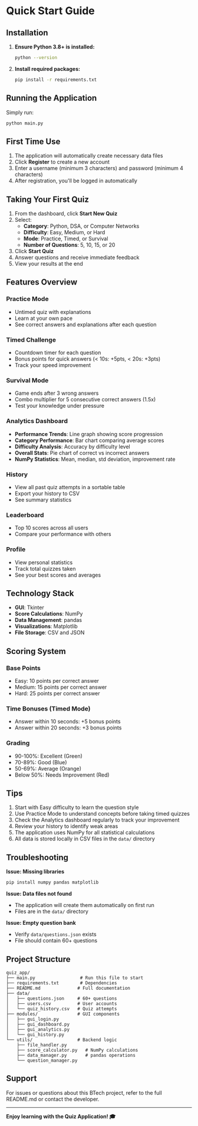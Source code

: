# Quick Start Guide

## Installation

1. **Ensure Python 3.8+ is installed:**
   ```bash
   python --version
   ```

2. **Install required packages:**
   ```bash
   pip install -r requirements.txt
   ```

## Running the Application

Simply run:
```bash
python main.py
```

## First Time Use

1. The application will automatically create necessary data files
2. Click **Register** to create a new account
3. Enter a username (minimum 3 characters) and password (minimum 4 characters)
4. After registration, you'll be logged in automatically

## Taking Your First Quiz

1. From the dashboard, click **Start New Quiz**
2. Select:
   - **Category**: Python, DSA, or Computer Networks
   - **Difficulty**: Easy, Medium, or Hard
   - **Mode**: Practice, Timed, or Survival
   - **Number of Questions**: 5, 10, 15, or 20
3. Click **Start Quiz**
4. Answer questions and receive immediate feedback
5. View your results at the end

## Features Overview

### Practice Mode
- Untimed quiz with explanations
- Learn at your own pace
- See correct answers and explanations after each question

### Timed Challenge
- Countdown timer for each question
- Bonus points for quick answers (< 10s: +5pts, < 20s: +3pts)
- Track your speed improvement

### Survival Mode
- Game ends after 3 wrong answers
- Combo multiplier for 5 consecutive correct answers (1.5x)
- Test your knowledge under pressure

### Analytics Dashboard
- **Performance Trends**: Line graph showing score progression
- **Category Performance**: Bar chart comparing average scores
- **Difficulty Analysis**: Accuracy by difficulty level
- **Overall Stats**: Pie chart of correct vs incorrect answers
- **NumPy Statistics**: Mean, median, std deviation, improvement rate

### History
- View all past quiz attempts in a sortable table
- Export your history to CSV
- See summary statistics

### Leaderboard
- Top 10 scores across all users
- Compare your performance with others

### Profile
- View personal statistics
- Track total quizzes taken
- See your best scores and averages

## Technology Stack

- **GUI**: Tkinter
- **Score Calculations**: NumPy
- **Data Management**: pandas
- **Visualizations**: Matplotlib
- **File Storage**: CSV and JSON

## Scoring System

### Base Points
- Easy: 10 points per correct answer
- Medium: 15 points per correct answer
- Hard: 25 points per correct answer

### Time Bonuses (Timed Mode)
- Answer within 10 seconds: +5 bonus points
- Answer within 20 seconds: +3 bonus points

### Grading
- 90-100%: Excellent (Green)
- 70-89%: Good (Blue)
- 50-69%: Average (Orange)
- Below 50%: Needs Improvement (Red)

## Tips

1. Start with Easy difficulty to learn the question style
2. Use Practice Mode to understand concepts before taking timed quizzes
3. Check the Analytics dashboard regularly to track your improvement
4. Review your history to identify weak areas
5. The application uses NumPy for all statistical calculations
6. All data is stored locally in CSV files in the `data/` directory

## Troubleshooting

**Issue: Missing libraries**
```bash
pip install numpy pandas matplotlib
```

**Issue: Data files not found**
- The application will create them automatically on first run
- Files are in the `data/` directory

**Issue: Empty question bank**
- Verify `data/questions.json` exists
- File should contain 60+ questions

## Project Structure

```
quiz_app/
├── main.py                 # Run this file to start
├── requirements.txt        # Dependencies
├── README.md              # Full documentation
├── data/
│   ├── questions.json     # 60+ questions
│   ├── users.csv          # User accounts
│   └── quiz_history.csv   # Quiz attempts
├── modules/               # GUI components
│   ├── gui_login.py
│   ├── gui_dashboard.py
│   ├── gui_analytics.py
│   └── gui_history.py
└── utils/                 # Backend logic
    ├── file_handler.py
    ├── score_calculator.py   # NumPy calculations
    ├── data_manager.py       # pandas operations
    └── question_manager.py
```

## Support

For issues or questions about this BTech project, refer to the full README.md or contact the developer.

---

**Enjoy learning with the Quiz Application! 🎓**
